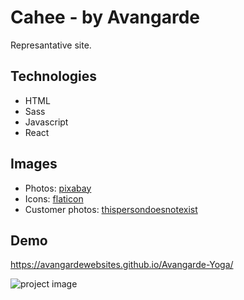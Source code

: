 # Cahee - by Avangarde

Represantative site.

## Technologies

- HTML
- Sass
- Javascript
- React

## Images

- Photos: [pixabay](https://pixabay.com/)
- Icons: [flaticon](http://www.flaticon.com/)
- Customer photos: [thispersondoesnotexist](https://thispersondoesnotexist.com/)

## Demo

https://avangardewebsites.github.io/Avangarde-Yoga/

![project image](https://i.imgur.com/9vRbBZb.png)
